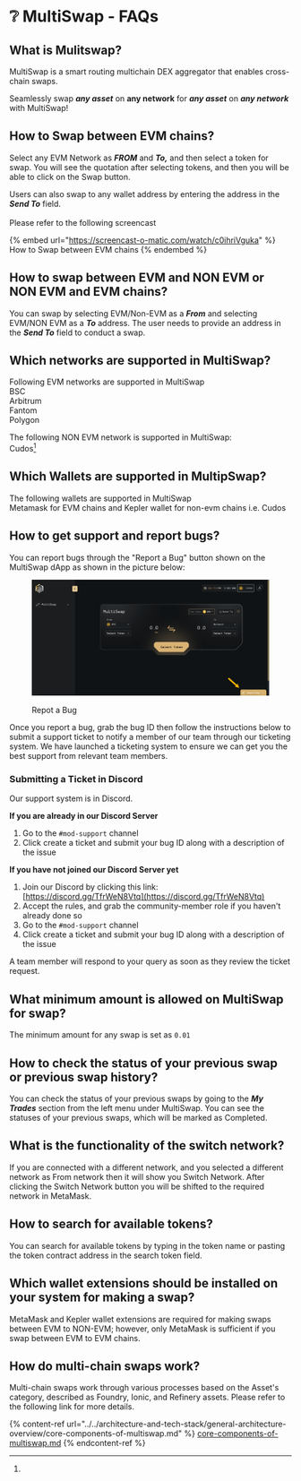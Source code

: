 # ❔ MultiSwap - FAQs

## What is Mulitswap?

MultiSwap is a smart routing multichain DEX aggregator that enables cross-chain swaps.

Seamlessly swap _**any asset**_ on **any network** for _**any asset**_ on _**any network**_ with MultiSwap!

## How to Swap between EVM chains?

Select any EVM Network as _**FROM**_ and _**To,**_ and then select a token for swap. You will see the quotation after selecting tokens, and then you will be able to click on the Swap button.&#x20;

Users can also swap to any wallet address by entering the address in the _**Send To**_ field. \
\
Please refer to the following screencast

{% embed url="https://screencast-o-matic.com/watch/c0ihriVguka" %}
How to Swap between EVM chains
{% endembed %}

## How to swap between EVM and NON EVM or NON EVM and EVM chains?

You can swap by selecting EVM/Non-EVM as a _**From**_ and selecting EVM/NON EVM as a _**To**_ address. The user needs to provide an address in the _**Send To**_ field to conduct a swap.&#x20;

## Which networks are supported in MultiSwap?

Following EVM networks are supported in MultiSwap\
BSC\
Arbitrum\
Fantom \
Polygon

The following NON EVM network is supported in MultiSwap:\
Cudos[^1]&#x20;

## Which Wallets are supported in MultipSwap?

The following wallets are supported in MultiSwap\
Metamask for EVM chains and Kepler wallet for non-evm chains i.e. Cudos&#x20;

## How to get support and report bugs?

You can report bugs through the "Report a Bug" button shown on the MultiSwap dApp as shown in the picture below:

<figure><img src="../../.gitbook/assets/image.png" alt=""><figcaption><p>Repot a Bug</p></figcaption></figure>

Once you report a bug, grab the bug ID then follow the instructions below to submit a support ticket to notify a member of our team through our ticketing system. We have launched a ticketing system to ensure we can get you the best support from relevant team members.&#x20;

### Submitting a Ticket in Discord

Our support system is in Discord.

**If you are already in our Discord Server**

1. Go to the `#mod-support` channel
2. Click create a ticket and submit your bug ID along with a description of the issue

**If you have not joined our Discord Server yet**

1. Join our Discord by clicking this link: \
   [https://discord.gg/TfrWeN8Vtq](https://discord.gg/TfrWeN8Vtq)
2. Accept the rules, and grab the community-member role if you haven't already done so
3. Go to the `#mod-support` channel
4. Click create a ticket and submit your bug ID along with a description of the issue

A team member will respond to your query as soon as they review the ticket request.

## What minimum amount is allowed on MultiSwap for swap?&#x20;

The minimum amount for any swap is set as `0.01`

## How to check the status of your previous swap or previous swap history?

You can check the status of your previous swaps by going to the _**My Trades**_ section from the left menu under MultiSwap. You can see the statuses of your previous swaps, which will be marked as Completed.

## What is the functionality of the switch network?&#x20;

If you are connected with a different network, and you selected a different network as From network then it will show you Switch Network. After clicking the Switch Network button you will be shifted to the required network in MetaMask.

## How to search for available tokens?

You can search for available tokens by typing in the token name or pasting the token contract address in the search token field.

## Which wallet extensions should be installed on your system for making a swap?&#x20;

MetaMask and Kepler wallet extensions are required for making swaps between EVM to NON-EVM; however, only MetaMask is sufficient if you swap between EVM to EVM chains.&#x20;

## How do multi-chain swaps work?

Multi-chain swaps work through various processes based on the Asset's category, described as Foundry, Ionic, and Refinery assets. Please refer to the following link for more details.

{% content-ref url="../../architecture-and-tech-stack/general-architecture-overview/core-components-of-multiswap.md" %}
[core-components-of-multiswap.md](../../architecture-and-tech-stack/general-architecture-overview/core-components-of-multiswap.md)
{% endcontent-ref %}

[^1]: 
